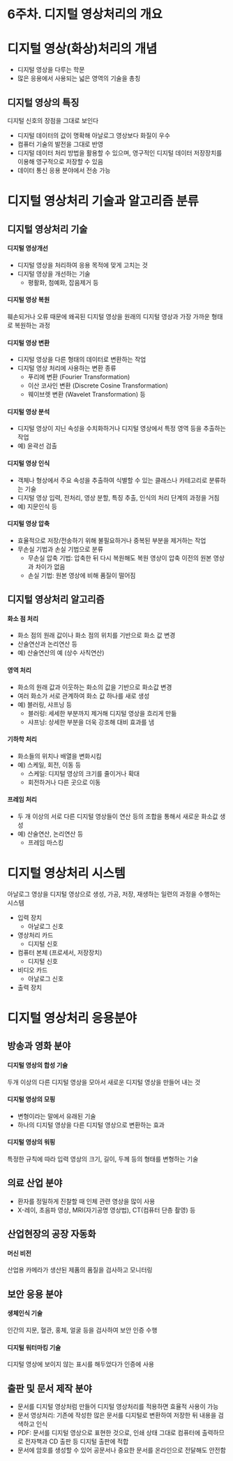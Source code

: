 # 6주차. 디지털 영상처리의 개요

# 디지털 영상(화상)처리의 개념

- 디지털 영상을 다루는 학문
- 많은 응용에서 사용되는 넓은 영역의 기술을 총칭

## 디지털 영상의 특징

디지털 신호의 장점을 그대로 보인다

- 디지털 데이터의 값이 명확해 아날로그 영상보다 화질이 우수
- 컴퓨터 기술의 발전을 그대로 반영
- 디지털 데이터 처리 방법을 활용할 수 있으며, 영구적인 디지털 데이터 저장장치를 이용해 영구적으로 저장할 수 있음
- 데이터 통신 응용 분야에서 전송 가능

# 디지털 영상처리 기술과 알고리즘 분류

## 디지털 영상처리 기술

#### 디지털 영상개선

- 디지털 영상을 처리하여 응용 목적에 맞게 고치는 것
- 디지털 영상을 개선하는 기술
  - 평활화, 첨예화, 잡음제거 등

#### 디지털 영상 복원

훼손되거나 오류 때문에 왜곡된 디지털 영상을 원래의 디지털 영상과 가장 가까운 형태로 복원하는 과정

#### 디지털 영상 변환

- 디지털 영상을 다른 형태의 데이터로 변환하는 작업
- 디지털 영상 처리에 사용하는 변환 종류
  - 푸리에 변환 (Fourier Transformation)
  - 이산 코사인 변환 (Discrete Cosine Transformation)
  - 웨이브렛 변환 (Wavelet Transformation) 등

#### 디지털 영상 분석

- 디지털 영상이 지닌 속성을 수치화하거나 디지털 영상에서 특정 영역 등을 추출하는 작업
- 예) 윤곽선 검출

#### 디지털 영상 인식

- 객체나 형상에서 주요 속성을 추출하여 식별할 수 있는 클래스나 카테고리로 분류하는 기술
- 디지털 영상 입력, 전처리, 영상 분할, 특징 추출, 인식의 처리 단계의 과정을 거침
- 예) 지문인식 등

#### 디지털 영상 압축

- 효율적으로 저장/전송하기 위해 불필요하거나 중복된 부분을 제거하는 작업
- 무손실 기법과 손실 기법으로 분류
  - 무손실 압축 기법: 압축한 뒤 다시 복원해도 복원 영상이 압축 이전의 원본 영상과 차이가 없음
  - 손실 기법: 원본 영상에 비해 품질이 떨어짐

## 디지털 영상처리 알고리즘

#### 화소 점 처리

- 화소 점의 원래 값이나 화소 점의 위치를 기반으로 화소 값 변경
- 산술연산과 논리연산 등
- 예) 산술연산의 예 (상수 사칙연산)

#### 영역 처리

- 화소의 원래 값과 이웃하는 화소의 값을 기반으로 화소값 변경
- 여러 화소가 서로 관계하여 화소 값 하나를 새로 생성
- 예) 블러링, 샤프닝 등
  - 블러링: 세세한 부분까지 제거해 디지털 영상을 흐리게 만듦
  - 샤프닝: 상세한 부분을 더욱 강조해 대비 효과를 냄

#### 기하학 처리

- 화소들의 위치나 배열을 변화시킴
- 예) 스케일, 회전, 이동 등
  - 스케일: 디지털 영상의 크기를 줄이거나 확대
  - 회전하거나 다른 곳으로 이동

#### 프레임 처리

- 두 개 이상의 서로 다른 디지털 영상들이 연산 등의 조합을 통해서 새로운 화소값 생성
- 예) 산술연산, 논리연산 등
  - 프레임 마스킹

# 디지털 영상처리 시스템

아날로그 영상을 디지털 영상으로 생성, 가공, 저장, 재생하는 일련의 과정을 수행하는 시스템

- 입력 장치
  - 아날로그 신호
- 영상처리 카드
  - 디지털 신호
- 컴퓨터 본체 (프로세서, 저장장치)
  - 디지털 신호
- 비디오 카드
  - 아날로그 신호
- 출력 장치

# 디지털 영상처리 응용분야

## 방송과 영화 분야

#### 디지털 영상의 합성 기술

두개 이상의 다른 디지털 영상을 모아서 새로운 디지털 영상을 만들어 내는 것

#### 디지털 영상의 모핑

- 변형이라는 말에서 유래된 기술
- 하나의 디지털 영상을 다른 디지털 영상으로 변환하는 효과

#### 디지털 영상의 워핑

특정한 규칙에 따라 입력 영상의 크기, 길이, 두께 등의 형태를 변형하는 기술

## 의료 산업 분야

- 환자를 정밀하게 진찰할 때 인체 관련 영상을 많이 사용
- X-레이, 초음파 영상, MRI(자기공명 영상법), CT(컴퓨터 단층 촬영) 등

## 산업현장의 공장 자동화

#### 머신 비전

산업용 카메라가 생산된 제품의 품질을 검사하고 모니터링

## 보안 응용 분야

#### 생체인식 기술

인간의 지문, 혈관, 홍체, 얼굴 등을 검사하여 보안 인증 수행

#### 디지털 워터마킹 기술

디지털 영상에 보이지 않는 표시를 해두었다가 인증에 사용

## 출판 및 문서 제작 분야

- 문서를 디지털 영상처럼 만들어 디지털 영상처리를 적용하면 효율적 사용이 가능
- 문서 영상처리: 기존에 작성한 많은 문서를 디지털로 변환하여 저장한 뒤 내용을 검색하고 인식
- PDF: 문서를 디지털 영상으로 표현한 것으로, 인쇄 상태 그대로 컴퓨터에 출력하므로 전자책과 CD 출판 등 디지털 출판에 적합
- 문서에 암호를 생성할 수 있어 공문서나 중요한 문서를 온라인으로 전달해도 안전함
